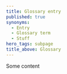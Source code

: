 ```yaml
---
title: Glossary entry
published: true
synonyms:
  - Entry
  - Glossary term
  - Stuff
hero_tags: subpage
title_above: Glossary
---
```


Some content
